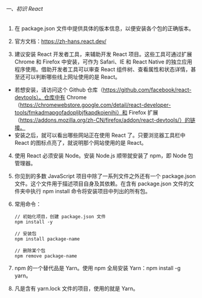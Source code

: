 ###### 一、初识 React

1. 在 package.json 文件中提供具体的版本信息，以便安装各个包的正确版本。

2. 官方文档：https://zh-hans.react.dev/

3. 建议安装 React 开发者工具，来辅助开发 React 项目。这些工具可通过扩展 Chrome 和 Firefox 中安装，可作为 Safari、IE 和 React Native 的独立应用程序使用。借助开发者工具可以审查 React 组件树、查看属性和状态详情，甚至还可以判断哪些线上网址使用的是 React。
- 若想安装，请访问这个 Github 仓库（https://github.com/facebook/react-devtools）。仓库中有 Chrome（https://chromewebstore.google.com/detail/react-developer-tools/fmkadmapgofadopljbjfkapdkoienihi）和 Firefox 扩展（https://addons.mozilla.org/zh-CN/firefox/addon/react-devtools/）的链接。
- 安装之后，就可以看出哪些网站正在使用 React 了。只要浏览器工具栏中 React 的图标点亮了，就说明那个网站使用的是 React。

4. 使用 React 必须安装 Node。安装 Node.js 顺带就安装了 npm，即 Node 包管理器。

5. 你见到的多数 JavaScript 项目中除了一系列文件之外还有一个 package.json 文件。这个文件用于描述项目自身及其依赖。在含有 package.json 文件的文件夹中执行 npm install 命令将安装项目中列出的所有包。

6. 常用命令：
	```
	// 初始化项目，创建 package.json 文件
	npm install -y

	// 安装包
	npm install package-name

	// 删除某个包
	npm remove package-name
	```

7. npm 的一个替代品是 Yarn。使用 npm 全局安装 Yarn：npm install -g yarn。

8. 凡是含有 yarn.lock 文件的项目，使用的就是 Yarn。
